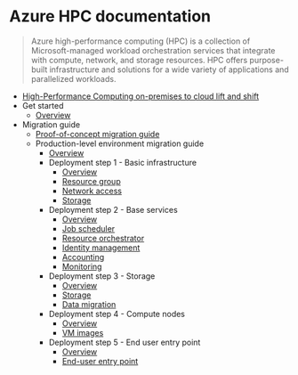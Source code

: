 # Azure HPC documentation
> Azure high-performance computing (HPC) is a collection of Microsoft-managed workload orchestration services that integrate with compute, network, and storage resources. HPC offers purpose-built infrastructure and solutions for a wide variety of applications and parallelized workloads.
  - [High-Performance Computing on-premises to cloud lift and shift](https://learn.microsoft.com/en-us/azure/high-performance-computing/)
  - Get started
    - [Overview](https://learn.microsoft.com/en-us/azure/high-performance-computing/lift-and-shift-overview)
  - Migration guide
    - [Proof-of-concept migration guide](https://learn.microsoft.com/en-us/azure/high-performance-computing/lift-and-shift-proof-of-concept)
    - Production-level environment migration guide
      - [Overview](https://learn.microsoft.com/en-us/azure/high-performance-computing/lift-and-shift-production-level-overview)
      - Deployment step 1 - Basic infrastructure
        - [Overview](https://learn.microsoft.com/en-us/azure/high-performance-computing/lift-and-shift-step-1-overview)
        - [Resource group](https://learn.microsoft.com/en-us/azure/high-performance-computing/lift-and-shift-step-1-resource-group)
        - [Network access](https://learn.microsoft.com/en-us/azure/high-performance-computing/lift-and-shift-step-1-networking)
        - [Storage](https://learn.microsoft.com/en-us/azure/high-performance-computing/lift-and-shift-step-1-storage)
      - Deployment step 2 - Base services
        - [Overview](https://learn.microsoft.com/en-us/azure/high-performance-computing/lift-and-shift-step-2-overview)
        - [Job scheduler](https://learn.microsoft.com/en-us/azure/high-performance-computing/lift-and-shift-step-2-job-scheduler)
        - [Resource orchestrator](https://learn.microsoft.com/en-us/azure/high-performance-computing/lift-and-shift-step-2-resource-orchestrator)
        - [Identity management](https://learn.microsoft.com/en-us/azure/high-performance-computing/lift-and-shift-step-2-identity)
        - [Accounting](https://learn.microsoft.com/en-us/azure/high-performance-computing/lift-and-shift-step-2-accounting)
        - [Monitoring](https://learn.microsoft.com/en-us/azure/high-performance-computing/lift-and-shift-step-2-monitor)
      - Deployment step 3 - Storage
        - [Overview](https://learn.microsoft.com/en-us/azure/high-performance-computing/lift-and-shift-step-3-overview)
        - [Storage](https://learn.microsoft.com/en-us/azure/high-performance-computing/lift-and-shift-step-3-storage)
        - [Data migration](https://learn.microsoft.com/en-us/azure/high-performance-computing/lift-and-shift-step-3-data-migration)
      - Deployment step 4 - Compute nodes
        - [Overview](https://learn.microsoft.com/en-us/azure/high-performance-computing/lift-and-shift-step-4-overview)
        - [VM images](https://learn.microsoft.com/en-us/azure/high-performance-computing/lift-and-shift-step-4-vm-images)
      - Deployment step 5 - End user entry point
        - [Overview](https://learn.microsoft.com/en-us/azure/high-performance-computing/lift-and-shift-step-5-overview)
        - [End-user entry point](https://learn.microsoft.com/en-us/azure/high-performance-computing/lift-and-shift-step-5-end-user-entry-point)
